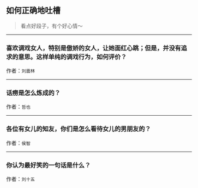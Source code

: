 ## 如何正确地吐槽

> 看点好段子，有个好心情～


 
---

### 喜欢调戏女人，特别是傲娇的女人，让她面红心跳；但是，并没有追求的意思。这样单纯的调戏行为，如何评价？

> 


作者：`刘震林`

---

### 话痨是怎么炼成的？

> 


作者：`哲也`

---

### 各位有女儿的知友，你们是怎么看待女儿的男朋友的？

> 


作者：`侯智`

---

### 你认为最好笑的一句话是什么？

> 


作者：`刘十五`